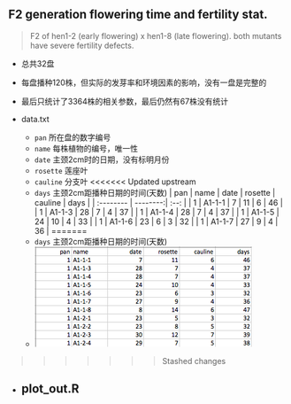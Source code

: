 ## F2 generation flowering time and fertility stat.
> F2 of hen1-2 (early flowering) x hen1-8 (late flowering). both mutants have severe fertility defects.
- 总共32盘
- 每盘播种120株，但实际的发芽率和环境因素的影响，没有一盘是完整的
- 最后只统计了3364株的相关参数，最后仍然有67株没有统计

- data.txt
	- `pan` 所在盘的数字编号
	- `name` 每株植物的编号，唯一性
	- `date` 主颈2cm时的日期，没有标明月份
	- `rosette` 莲座叶
	- `cauline`	分支叶
<<<<<<< Updated upstream
	- `days` 主颈2cm距播种日期的时间(天数) 
| pan | name | date | rosette | cauline | days |
| :-------- | --------:| :--: |
| 1 | A1-1-1 | 7 | 11 | 6 | 46 |
| 1 | A1-1-3 | 28 | 7 | 4 | 37 |
| 1 | A1-1-4 | 28 | 7 | 4 | 37 |
| 1 | A1-1-5 | 24 | 10 | 4 | 33 |
| 1 | A1-1-6 | 23 | 6 | 3 | 32 |
| 1 | A1-1-7 | 27 | 9 | 4 | 36 |
=======
	- `days` 主颈2cm距播种日期的时间(天数)
	- ![data.txt showage](./partial_data.png)
>>>>>>> Stashed changes
- plot_out.R
	- 
